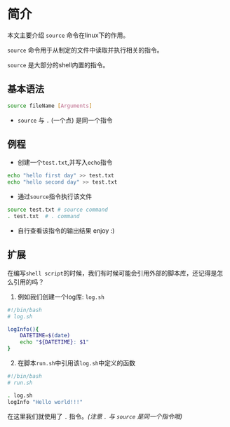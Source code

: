 # 简介

本文主要介绍 `source` 命令在linux下的作用。

`source` 命令用于从制定的文件中读取并执行相关的指令。

`source` 是大部分的shell内置的指令。

## 基本语法

```sh
source fileName [Arguments]
```

* `source` 与 `.` (一个点) 是同一个指令

## 例程

* 创建一个`test.txt`,并写入`echo`指令
```sh
echo "hello first day" >> test.txt
echo "hello second day" >> test.txt
```
* 通过`source`指令执行该文件

```sh
source test.txt # source command
. test.txt  # . command
```

* 自行查看该指令的输出结果 enjoy :)

## 扩展

在编写`shell script`的时候，我们有时候可能会引用外部的脚本库，还记得是怎么引用的吗？

1. 例如我们创建一个log库: `log.sh`

```sh
#!/bin/bash
# log.sh

logInfo(){
    DATETIME=$(date)
    echo "${DATETIME}: $1"
}
```

2. 在脚本`run.sh`中引用该`log.sh`中定义的函数

```sh
#!/bin/bash
# run.sh

. log.sh
logInfo "Hello world!!!"
```

在这里我们就使用了 `.` 指令。*(注意 `.` 与 `source` 是同一个指令哦)*